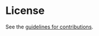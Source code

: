 # License

See the
[guidelines for contributions](https://github.com/aeroship/IETF-AgenticAI/blob/main/CONTRIBUTING.md).
